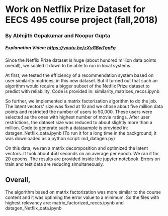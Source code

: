 # Work on Netflix Prize Dataset for EECS 495 course project (fall,2018)
### By Abhijith Gopakumar and Noopur Gupta

##### Explanation Video: https://youtu.be/zXyGBwTgaFg

Since the Netflix Prize dataset is huge (about hundred million data points overall), we scaled it down to be able to run in local systems. 

At first, we tested the efficiency of a recommendation system based on user similarity matrices, in this new dataset. But it turned out that such an algorithm would require a bigger subset of the Netflix Prize dataset to predict with reliability.
Code is provided in: similarity_matrices_reccs.ipynb

So further, we implemented a matrix factorization algorithm to do the job. The latent vectors' size was fixed at 10 and we chose about five million data points and restricted the number of users to 50,000. These users were selected as the ones with highest number of movie ratings. After user restrictions, the dataset size was reduced to about slightly more than a million. 
Code to generate such a datasample is provided in: datagen_Netflix_data.ipynb
(To run it for a long time in the background, it was downloaded as a python script: md_datagen.py)

On this data, we ran a matrix decomposition and optimized the latent vectors. It took about 450 seconds on an average per epoch. We ran it for 20 epochs. The results are provided inside the jupyter notebook. Errors on train and test data are reducing simultaneously. 

## Overall,
The algorithm based on matrix factorization was more similar to the course content and it was optiming the error value to a minimum. So the files with highest relevancy are: matrix_factorized_reccs.ipynb and datagen_Netflix_data.ipynb
